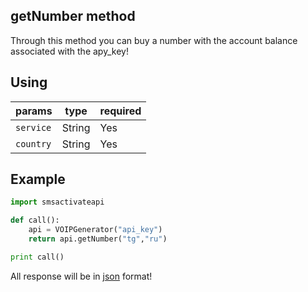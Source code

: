 getNumber method
-----------------

Through this method you can buy a number with the account balance associated with the apy_key!

## Using

| params | type    | required |
|-------|----------|----------|
| `service`  | String     | Yes     |
| `country`  | String     | Yes     |

## Example

```python
import smsactivateapi

def call():
    api = VOIPGenerator("api_key")
    return api.getNumber("tg","ru")

print call()
```
All response will be in [json](https://www.json.org/json-it.html) format!
